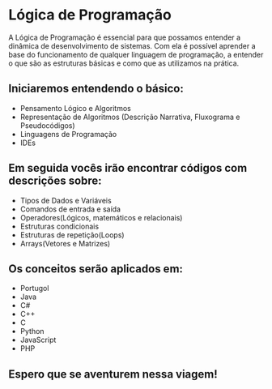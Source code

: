 # Lógica de Programação

A Lógica de Programação é essencial para que possamos entender a dinâmica de desenvolvimento de sistemas. Com ela é possível aprender a base do funcionamento de qualquer linguagem de programação, a entender o que são as estruturas básicas e como que as utilizamos na prática. 

## Iniciaremos entendendo o básico:
  - Pensamento Lógico e Algoritmos
  - Representação de Algoritmos (Descrição Narrativa, Fluxograma e Pseudocódigos)
  - Linguagens de Programação
  - IDEs

## Em seguida vocês irão encontrar códigos com descrições sobre:
  - Tipos de Dados e Variáveis
  - Comandos de entrada e saída
  - Operadores(Lógicos, matemáticos e relacionais)
  - Estruturas condicionais
  - Estruturas de repetição(Loops)
  - Arrays(Vetores e Matrizes)
  
## Os conceitos serão aplicados em:
  - Portugol
  - Java
  - C#
  - C++
  - C
  - Python
  - JavaScript
  - PHP

## Espero que se aventurem nessa viagem!
